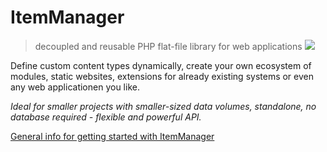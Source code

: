 # ItemManager 
> decoupled and reusable PHP flat-file library for web applications
![](https://im.ehret-studio.com/tuts/data/uploads/im-banner.png)   

Define custom content types dynamically, create your own ecosystem of modules, static websites, extensions for already existing systems or even any web applicationen you like.   

_Ideal for smaller projects with smaller-sized data volumes, standalone, no database required - flexible and powerful API._

[General info for getting started with ItemManager](https://im.ehret-studio.com/tuts/)
